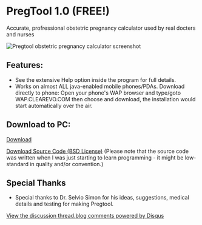 PregTool 1.0 (FREE!)
=====================

Accurate, profressional obstetric pregnancy calculator used by real docters and nurses

![Pregtool obstetric pregnancy calculator screenshot](pregtool1.jpg)

Features:
--------
 - See the extensive Help option inside the program for full details.
 - Works on almost ALL java-enabled mobile phones/PDAs.
Download directly to phone: 
    Open your phone's WAP browser and type/goto WAP.CLEAREVO.COM then choose and download, the installation would start automatically over the air.

Download to PC:   
---------------

[Download](PregTool030707.zip)

[Download Source Code (BSD License)](Pregtool.java)
(Please note that the source code was written when I was just starting to learn programming - it might be low-standard in quality and/or convention.)

Special Thanks 
-------------
- Special thanks to Dr. Selvio Simon for his ideas, suggestions, medical details and testing for making Pregtool. 

<p>
<div id="disqus_thread"></div><script type="text/javascript" src="http://disqus.com/forums/kasiditsblog/embed.js"></script><noscript><a href="http://disqus.com/forums/kasiditsblog/?url=ref">View the discussion thread.</a></noscript><a href="http://disqus.com" class="dsq-brlink">blog comments powered by <span class="logo-disqus">Disqus</span></a></p>


 
